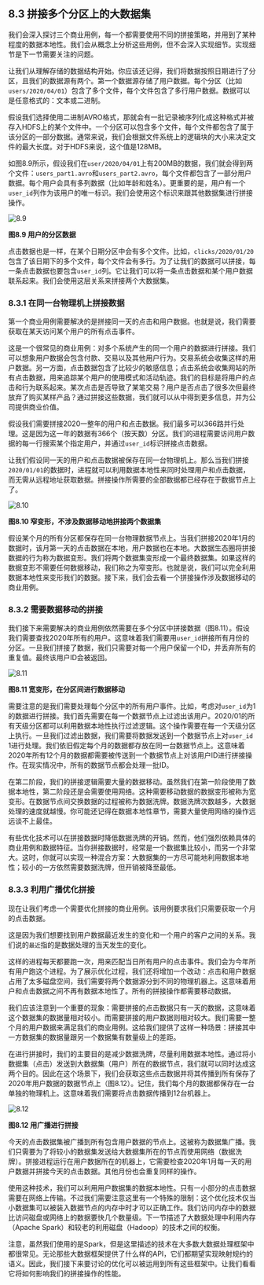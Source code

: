 ## 8.3 拼接多个分区上的大数据集

我们会深入探讨三个商业用例，每一个都需要使用不同的拼接策略，并用到了某种程度的数据本地性。我们会从概念上分析这些用例，但不会深入实现细节。实现细节是下一节需要关注的问题。

让我们从理解存储的数据结构开始。你应该还记得，我们将数据按照日期进行了分区，且我们的数据源有两个。第一个数据源存储了用户数据。每个分区（比如`users/2020/04/01`）包含了多个文件，每个文件包含了多行用户数据。数据可以是任意格式的：文本或二进制。

假设我们选择使用二进制AVRO格式，那就会有一批记录被序列化成这种格式并被存入HDFS上的某个文件中。一个分区可以包含多个文件，每个文件都包含了属于该分区的一部分数据。通常来说，我们会根据文件系统上的逻辑块的大小来决定文件的最大长度。对于HDFS来说，这个值是128MB。

如图8.9所示，假设我们在`user/2020/04/01`上有200MB的数据，我们就会得到两个文件：`users_part1.avro`和`users_part2.avro`，每个文件都包含了一部分用户数据。每个用户会具有多列数据（比如年龄和姓名）。更重要的是，用户有一个`user_id`列作为该用户的唯一标识。我们会使用这个标识来跟其他数据集进行拼接操作。

![8.9](8-9.svg)

**图8.9 用户的分区数据**

点击数据也是一样，在某个日期分区中会有多个文件。比如，`clicks/2020/01/20`包含了该日期下的多个文件，每个文件会有多行。为了让我们的数据可以拼接，每一条点击数据也要包含`user_id`列。它让我们可以将一条点击数据和某个用户数据联系起来。我们会使用这层关系来拼接两个大数据集。


### 8.3.1 在同一台物理机上拼接数据

第一个商业用例需要解决的是拼接同一天的点击和用户数据。也就是说，我们需要获取在某天访问某个用户的所有点击事件。

这是一个很常见的商业用例：对多个系统产生的同一个用户的数据进行拼接。我们可以想象用户数据会包含付款、交易以及其他用户行为。交易系统会收集这样的用户数据。另一方面，点击数据包含了比较少的敏感信息；点击系统会收集网站的所有点击数据，用来追踪某个用户的使用模式和活动轨迹。我们的目标是将用户的点击和行为联系起来。某次点击是否导致了某笔交易？用户是否点击了很多次但最终放弃了购买某样产品？通过拼接这些数据，我们就可以从中得到更多信息，并为公司提供商业价值。

假设我们需要拼接2020一整年的用户和点击数据。我们最多可以366路并行处理。这是因为这一年的数据有366个（按天数）分区。我们的进程需要访问用户数据的每一行搜索某个指定用户，并通过`user_id`标识拼接点击数据。

让我们假设同一天的用户和点击数据被保存在同一台物理机上。那么当我们拼接`2020/01/01`的数据时，进程就可以利用数据本地性来同时处理用户和点击数据，而无需从远程地址获取数据。拼接操作所需要的全部数据都已经存在于数据节点上了。

![8.10](8-10.svg)

**图8.10 窄变形，不涉及数据移动地拼接两个数据集**

假设某个月的所有分区都保存在同一台物理数据节点上。当我们拼接2020年1月的数据时，该月第一天的点击数据在本地，用户数据也在本地。大数据生态圈将拼接数据的行为称为数据变形。我们将两个数据集变形成一个最终数据集。如果这样的数据变形不需要任何数据移动，我们称之为窄变形。也就是说，我们可以完全利用数据本地性来变形我们的数据。接下来，我们会去看一个拼接操作涉及数据移动的商业用例。


### 8.3.2 需要数据移动的拼接

我们接下来需要解决的商业用例依然需要在多个分区中拼接数据（图8.11）。假设我们需要查找2020年所有的用户。这意味着我们需要用`user_id`拼接所有月份的分区。一旦我们拼接了数据，我们只需要对每一个用户保留一个ID，并丢弃所有的重复值。最终该用户ID会被返回。

![8.11](8-11.svg)

**图8.11 宽变形，在分区间进行数据移动**

需要注意的是我们需要处理每个分区中的所有用户事件。比如，考虑对`user_id`为1的数据进行拼接。我们首先需要在每一个数据节点上过滤出该用户。2020/01的所有天级分区都可以利用数据本地性执行过滤逻辑。这个操作需要在每一个天级分区上执行。一旦我们过滤出数据，我们需要将数据发送到一个数据节点上对`user_id` 1进行处理。我们依旧假定每个月的数据都存放在同一台数据节点上。这意味着2020年所有12个月的数据都需要被传送到一个数据节点上对该用户ID进行拼接操作。在现实情况中，所有的数据节点都会处理一批ID。

在第二阶段，我们的拼接逻辑需要大量的数据移动。虽然我们在第一阶段使用了数据本地性，第二阶段还是会需要使用网络。这种需要移动数据的数据变形被称为宽变形。在数据节点间交换数据的过程被称为数据洗牌。数据洗牌次数越多，大数据处理的速度就越慢。你可能还记得在数据本地性章节，需要大量使用网络的操作远远谈不上最佳。

有些优化技术可以在拼接数据时降低数据洗牌的开销。然而，他们强烈依赖具体的商业用例和数据特征。当你拼接数据时，经常是一个数据集比较小，而另一个非常大。这时，你就可以实现一种混合方案：大数据集的一方尽可能地利用数据本地性；较小的一方依然需要数据洗牌，但开销被降至最低。


### 8.3.3 利用广播优化拼接

现在让我们考虑一个需要优化拼接的商业用例。该用例要求我们只需要获取一个月的点击数据。

这是因为我们想要找到用户数据最近发生的变化和一个用户的客户之间的关系。我们说的`最近`指的是数据处理的当天发生的变化。

这样的进程每天都要跑一次，用来匹配当日所有用户的点击事件。我们会为今年所有用户跑这个进程。为了展示优化过程，我们还将增加一个改动：点击和用户数据占用了太多磁盘空间，我们需要将两个数据源分到不同的物理机器上。这意味着用户和点击数据之间不再有数据本地性了。所有的拼接操作都需要移动数据。

我们应该注意到一个重要的现象：需要拼接的点击数据只有一天的数据，这意味着这个数据集的数据量相对较小。而需要拼接的用户数据则相对较大。我们需要一整个月的用户数据来满足我们的商业用例。这给我们提供了这样一种场景：拼接其中一方数据集的数据量跟另一个数据集有数量级上的差距。

在进行拼接时，我们的主要目的是减少数据洗牌，尽量利用数据本地性。通过将小数据集（点击）发送到大数据集（用户）所在的数据节点，我们就可以同时达成这两个目的。因此在这个场景下，我们会获取这些点击数据并将其传播到所有保存了2020年用户数据的数据节点上（图8.12）。记住，我们每个月的数据都保存在一台单独的物理机上。这意味着我们需要将点击数据传播到12台机器上。

![8.12](8-12.svg)

**图8.12 用广播进行拼接**

今天的点击数据集被广播到所有包含用户数据的节点上。这被称为数据集广播。我们只需要为了将较小的数据集发送给大数据集所在的节点而使用网络（数据洗牌）。拼接进程运行在用户数据所在的机器上，它需要检查2020年1月每一天的用户数据并拼接今天的点击数据。其他月份也会重复同样的操作。

使用这种技术，我们可以利用用户数据集的数据本地性。只有一小部分的点击数据需要在网络上传输。不过我们需要注意这里有一个特殊的限制：这个优化技术仅当小数据集可以被装入数据节点的内存中时才可以正确工作。我们访问内存中的数据比访问磁盘或网络上的数据要快几个数量级。下一节描述了大数据处理中利用内存（Apache Spark）和较老的利用磁盘（Hadoop）的技术之间的权衡。

注意，虽然我们使用的是Spark，但是这里描述的技术在大多数大数据处理框架中都很常见。无论那些大数据框架提供了什么样的API，它们都期望实现映射规约的语义。因此，我们接下来要讨论的优化可以被运用到所有这些框架中。让我们看看它将如何影响我们的拼接操作的性能。
